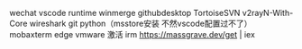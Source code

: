 wechat 
vscode 
runtime
winmerge
githubdesktop
TortoiseSVN
v2rayN-With-Core
wireshark
git
python（msstore安装 不然vscode配置过不了）
mobaxterm
edge
vmware
激活 irm https://massgrave.dev/get | iex
